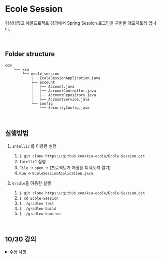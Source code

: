 # Ecole Session
경성대학교 에꼴프로젝트 강의에서 Spring Session 로그인을 구현한 레포지토리 입니다.

<br>

## Folder structure 

```
com
    └── ksu
        └── ecole_session
            ├── EcoleSessionApplication.java
            ├── account
            │   ├── Account.java
            │   ├── AccountController.java
            │   ├── AccountRepository.java
            │   ├── AccountService.java
            └── config
                └── SecurityConfig.java
```

<br>

## 실행방법

1. `IntelliJ` 를 이용한 실행
   1. `$ git clone https://github.com/ksu-ecole/Ecole-Session.git`
   2. `IntelliJ` 실행
   3. `File` → `open` -> (프로젝트가 저장된 디렉토리 열기)
   4. `Run` → `EcoleSessionApplication.java`
   
2. `Gradle`을 이용한 실행
   1. `$ git clone https://github.com/ksu-ecole/Ecole-Session.git`
   2. `$ cd Ecole-Session`
   3. `$ ./gradlew test`
   4. `$ ./gradlew build`
   5. `$ ./gradlew bootrun`

<br>

## 10/30 강의

<details>
<summary>수정 사항</summary>
<br>

1. `index.html` -> `test.html` 로 이름 변경

2. `AccountController.java` 수정
    ```
    // 이전 코드

    @GetMapping("/index")
        public String loadIndex(Model model, @AuthenticationPrincipal Account currentAccount)   {
            model.addAttribute("email", currentAccount.getEmail());

            return "index";
        }
    ```

    ```
    // 수정 후 코드

    @GetMapping("/test")
        public String loadIndex(Model model, @AuthenticationPrincipal Account currentAccount)   {
            model.addAttribute("email", currentAccount.getEmail());

            return "test";
        }
    ```

3. `SecurityConfig.java` 수정

    ```
    @Override
        protected void configure(HttpSecurity http) throws Exception {
            http
                    .csrf().requireCsrfProtectionMatcher(new AntPathRequestMatcher("!/h2-console/**"))
                .and()
                    .headers().addHeaderWriter(new StaticHeadersWriter("X-Content-Security-Policy","script-src 'self'"))
                    .frameOptions().disable()
                .and()
                    .authorizeRequests().antMatchers("/sign-up", "/sign-in", "/h2-console/**").permitAll()
                    .anyRequest().authenticated()
                .and()
                    .formLogin()
                    .loginPage("/sign-in")
                    .defaultSuccessUrl("/test", true)
            ;
        }
    ```